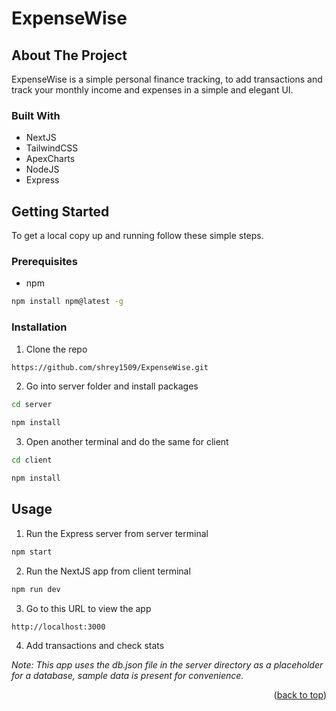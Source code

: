 <a name="readme-top"></a>

  
  

# ExpenseWise

  

<!-- ABOUT THE PROJECT -->

## About The Project

ExpenseWise is a simple personal finance tracking, to add transactions and track your monthly income and expenses in a simple and elegant UI. 
  
### Built With

- NextJS
- TailwindCSS
- ApexCharts
- NodeJS
- Express
  
  

<!-- GETTING STARTED -->

## Getting Started

To get a local copy up and running follow these simple steps.

### Prerequisites

* npm

```sh
npm install npm@latest -g
```

### Installation


1. Clone the repo

```sh
https://github.com/shrey1509/ExpenseWise.git
```

2. Go into server folder and install packages

```sh
cd server
```

```sh
npm install
```

3. Open another terminal and do the same for client

```sh
cd client
```

```sh
npm install
```

<!-- USAGE EXAMPLES -->

## Usage

1. Run the Express server from server terminal

```sh
npm start
```

2. Run the NextJS app from client terminal

```sh
npm run dev
```
   
3. Go to this URL to view the app

```sh
http://localhost:3000
```

4. Add transactions and check stats



_Note: This app uses the db.json file in the server directory as a placeholder for a database, sample data is present for convenience._




<p align="right">(<a href="#readme-top">back to top</a>)</p>


